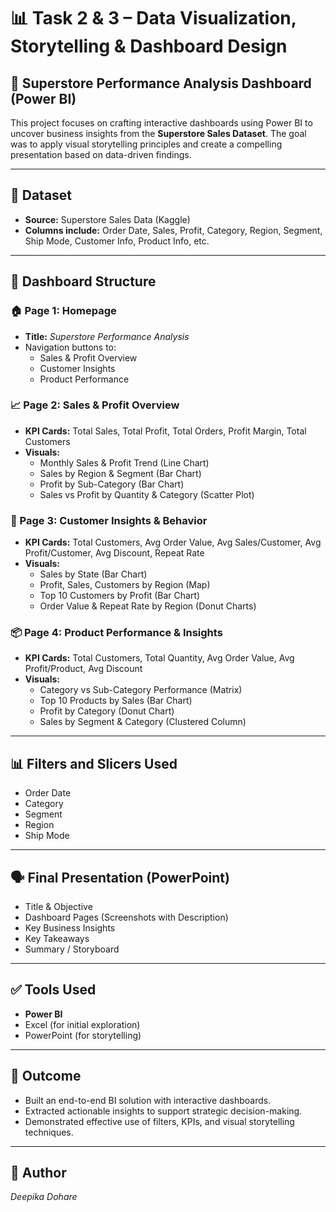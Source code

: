 # 📊 Task 2 & 3 – Data Visualization, Storytelling & Dashboard Design  
## 🚀 Superstore Performance Analysis Dashboard (Power BI)

This project focuses on crafting interactive dashboards using Power BI to uncover business insights from the **Superstore Sales Dataset**. The goal was to apply visual storytelling principles and create a compelling presentation based on data-driven findings.

---

## 📁 Dataset  
- **Source:** Superstore Sales Data (Kaggle)
- **Columns include:** Order Date, Sales, Profit, Category, Region, Segment, Ship Mode, Customer Info, Product Info, etc.

---

## 🧱 Dashboard Structure

### 🏠 Page 1: **Homepage**
- **Title:** *Superstore Performance Analysis*
- Navigation buttons to:
  - Sales & Profit Overview
  - Customer Insights
  - Product Performance

### 📈 Page 2: **Sales & Profit Overview**
- **KPI Cards:** Total Sales, Total Profit, Total Orders, Profit Margin, Total Customers  
- **Visuals:**
  - Monthly Sales & Profit Trend (Line Chart)
  - Sales by Region & Segment (Bar Chart)
  - Profit by Sub-Category (Bar Chart)
  - Sales vs Profit by Quantity & Category (Scatter Plot)

### 👥 Page 3: **Customer Insights & Behavior**
- **KPI Cards:** Total Customers, Avg Order Value, Avg Sales/Customer, Avg Profit/Customer, Avg Discount, Repeat Rate  
- **Visuals:**
  - Sales by State (Bar Chart)
  - Profit, Sales, Customers by Region (Map)
  - Top 10 Customers by Profit (Bar Chart)
  - Order Value & Repeat Rate by Region (Donut Charts)

### 📦 Page 4: **Product Performance & Insights**
- **KPI Cards:** Total Customers, Total Quantity, Avg Order Value, Avg Profit/Product, Avg Discount  
- **Visuals:**
  - Category vs Sub-Category Performance (Matrix)
  - Top 10 Products by Sales (Bar Chart)
  - Profit by Category (Donut Chart)
  - Sales by Segment & Category (Clustered Column)

---

## 📊 Filters and Slicers Used
- Order Date
- Category
- Segment
- Region
- Ship Mode

---

## 🗣️ Final Presentation (PowerPoint)
- Title & Objective  
- Dashboard Pages (Screenshots with Description)  
- Key Business Insights   
- Key Takeaways
- Summary / Storyboard

---

## ✅ Tools Used
- **Power BI**
- Excel (for initial exploration)
- PowerPoint (for storytelling)

---

## 📌 Outcome
- Built an end-to-end BI solution with interactive dashboards.
- Extracted actionable insights to support strategic decision-making.
- Demonstrated effective use of filters, KPIs, and visual storytelling techniques.

---

## 📎 Author
*Deepika Dohare*  
